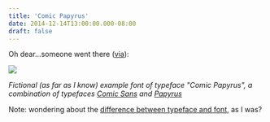 ```yaml
---
title: 'Comic Papyrus'
date: 2014-12-14T13:00:00.000-08:00
draft: false
---
```


Oh dear...someone went there ([via](http://clientsfromhell.net/post/105178230478/nightmare-fuel-for-designers)):  
  

[![](/images/tumblr_nfgmwjMFRX1qzwya5o1_500.jpg)](/images/tumblr_nfgmwjMFRX1qzwya5o1_500.jpg)

_Fictional (as far as I know) example font of typeface "Comic Papyrus", a combination of typefaces [Comic Sans](http://en.wikipedia.org/wiki/Comic_Sans) and [Papyrus](http://en.wikipedia.org/wiki/Papyrus_(typeface))_

  

Note: wondering about the [difference between typeface and font](http://www.fastcodesign.com/3028971/whats-the-difference-between-a-font-and-a-typeface), as I was?